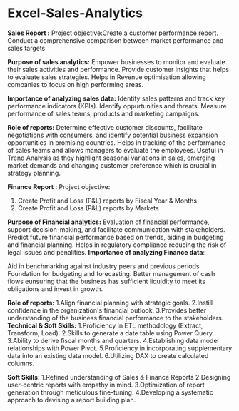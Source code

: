 # Excel-Sales-Analytics
**Sales Report :**
Project objective:Create a customer performance report.
Conduct a comprehensive comparison between market performance and sales targets

**Purpose of sales analytics:**
Empower businesses to monitor and evaluate their sales activities and performance.
Provide customer insights that helps to evaluate sales strategies.
Helps in Revenue optimisation allowing companies to focus on high performing areas.

**Importance of analyzing sales data:**
 Identify sales patterns and track key performance indicators (KPIs).
 Identify oppurtunities and threats.
 Measure performance of sales teams, products and marketing campaigns.
 
**Role of reports:**
 Determine effective customer discounts, facilitate negotiations with consumers, and identify potential business expansion opportunities in promising countries.
 Helps in tracking of the performance of sales teams and allows managers to evaluate the employees.
 Useful in Trend Analysis as they highlight seasonal variations in sales, emerging market demands and changing customer preference which is crucial in strategy planning.

**Finance Report :**
Project objective:

1. Create Profit and Loss (P&L) reports by Fiscal Year & Months
2. Create Profit and Loss (P&L) reports by Markets

**Purpose of Financial analytics:**
   Evaluation of financial performance, support decision-making, and facilitate communication with stakeholders.
   Predict future financial performance based on trends, aiding in budgeting and financial planning.
   Helps in regulatory compliance reducing the risk of legal issues and penalities.
**Importance of analyzing Finance data**:

   Aid in benchmarking against industry peers and previous periods Foundation for budgeting and forecasting.
   Better management of cash flows eunsuring that the business has sufficient liquidity to meet its obligations and invest in growth.
 
**Role of reports:**
 1.Align financial planning with strategic goals.
 2.Instill confidence in the organization's financial outlook.
 3.Provides better understanding of the business financial performance to the stakeholders.
**Technical & Soft Skills:**
 1.Proficiency in ETL methodology (Extract, Transform, Load).
 2.Skills to generate a date table using Power Query.
 3.Ability to derive fiscal months and quarters.
 4.Establishing data model relationships with Power Pivot.
 5.Proficiency in incorporating supplementary data into an existing data model.
 6.Utilizing DAX to create calculated columns.
 
**Soft Skills:**
 1.Refined understanding of Sales & Finance Reports
 2.Designing user-centric reports with empathy in mind.
 3.Optimization of report generation through meticulous fine-tuning.
 4.Developing a systematic approach to devising a report building plan.
